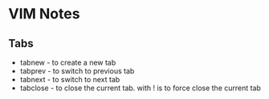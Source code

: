 # VIM Notes
## Tabs
* tabnew - to create a new tab
* tabprev - to switch to previous tab
* tabnext - to switch to next tab
* tabclose - to close the current tab. with ! is to force close the current tab

